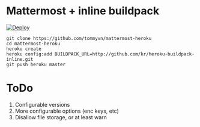 # Mattermost + inline buildpack

[![Deploy](https://www.herokucdn.com/deploy/button.svg)](https://heroku.com/deploy)

```
git clone https://github.com/tommyvn/mattermost-heroku
cd mattermost-heroku
heroku create
heroku config:add BUILDPACK_URL=http://github.com/kr/heroku-buildpack-inline.git
git push heroku master
```

# ToDo

1. Configurable versions
2. More configurable options (enc keys, etc)
3. Disallow file storage, or at least warn
